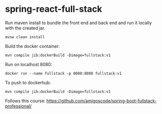 # spring-react-full-stack

Run maven install to bundle the front end and back end and run it locally with the created jar.

`mvnw clean install
`

Build the docker container:

`
mvn compile jib:dockerBuild -Dimage=fullstack:v1
`

Run on localhost 8080:

`docker run --name fullstack -p 8080:8080 fullstack:v1
`

To push to dockerhub:

`mvn compile jib:dockerBuild -Dimage=fullstack:v1`

Follows this course:
https://github.com/amigoscode/spring-boot-fullstack-professional/

